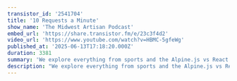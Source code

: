 ```yaml
---
transistor_id: '2541704'
title: '10 Requests a Minute'
show_name: 'The Midwest Artisan Podcast'
embed_url: 'https://share.transistor.fm/e/23c3f4d2'
video_url: 'https://www.youtube.com/watch?v=HBMC-5gfeWg'
published_at: '2025-06-13T17:18:20.000Z'
duration: 3381
summary: 'We explore everything from sports and the Alpine.js vs React debate to challenges with Laravel Vapor, HTTP testing, and API rate limits'
description: "We explore everything from sports and the Alpine.js vs React debate to challenges with Laravel Vapor, HTTP testing, and API rate limits. We also dive into AI, the potential of NativePHP, and look ahead to tools like Juni, Laravel Cloud, and even Neovim.\n00:00 - Introduction\r\n03:04 - Sports. Yes Sports.\r\n06:03 - Alpine.js vs React\r\n10:59 - What is MCP?\r\n11:35 - Stop using all AI tools in dev? \r\n21:29 - Juni\r\n25:33 - IDE: Andy wants to try Neovim\r\n28:27 - HTTP Testing and API Integration\r\n37:13 - 10 Requests a Minute\r\n38:22 - The Limitations of Laravel Vapor\r\n40:07 - Laravel Vapor\r\n44:02 - NativePHP\r\n53:20 - Laravel Cloud\r\n56:11 - riverside_copy_of midwest artisan podcast _ apr 18, 2025 "
---
```

